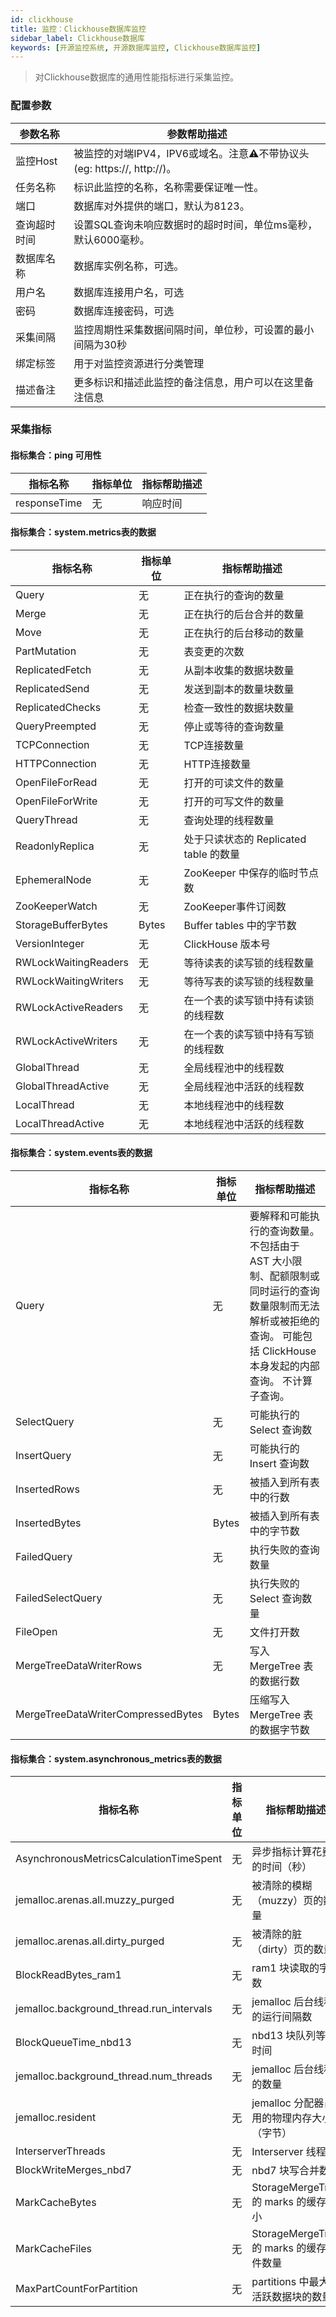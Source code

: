 ```yaml
---
id: clickhouse  
title: 监控：Clickhouse数据库监控  
sidebar_label: Clickhouse数据库   
keywords: [开源监控系统, 开源数据库监控, Clickhouse数据库监控]
---
```


> 对Clickhouse数据库的通用性能指标进行采集监控。

### 配置参数

|  参数名称  |                        参数帮助描述                        |
|--------|------------------------------------------------------|
| 监控Host | 被监控的对端IPV4，IPV6或域名。注意⚠️不带协议头(eg: https://, http://)。 |
| 任务名称   | 标识此监控的名称，名称需要保证唯一性。                                  |
| 端口     | 数据库对外提供的端口，默认为8123。                                  |
| 查询超时时间 | 设置SQL查询未响应数据时的超时时间，单位ms毫秒，默认6000毫秒。                  |
| 数据库名称  | 数据库实例名称，可选。                                          |
| 用户名    | 数据库连接用户名，可选                                          |
| 密码     | 数据库连接密码，可选                                           |
| 采集间隔   | 监控周期性采集数据间隔时间，单位秒，可设置的最小间隔为30秒                       |
| 绑定标签   | 用于对监控资源进行分类管理                                        |
| 描述备注   | 更多标识和描述此监控的备注信息，用户可以在这里备注信息                          |

### 采集指标

#### 指标集合：ping 可用性

|     指标名称     | 指标单位 | 指标帮助描述 |
|--------------|------|--------|
| responseTime | 无    | 响应时间   |

#### 指标集合：system.metrics表的数据

|         指标名称         | 指标单位  |            指标帮助描述            |
|----------------------|-------|------------------------------|
| Query                | 无     | 正在执行的查询的数量                   |
| Merge                | 无     | 正在执行的后台合并的数量                 |
| Move                 | 无     | 正在执行的后台移动的数量                 |
| PartMutation         | 无     | 表变更的次数                       |
| ReplicatedFetch      | 无     | 从副本收集的数据块数量                  |
| ReplicatedSend       | 无     | 发送到副本的数量块数量                  |
| ReplicatedChecks     | 无     | 检查一致性的数据块数量                  |
| QueryPreempted       | 无     | 停止或等待的查询数量                   |
| TCPConnection        | 无     | TCP连接数量                      |
| HTTPConnection       | 无     | HTTP连接数量                     |
| OpenFileForRead      | 无     | 打开的可读文件的数量                   |
| OpenFileForWrite     | 无     | 打开的可写文件的数量                   |
| QueryThread          | 无     | 查询处理的线程数量                    |
| ReadonlyReplica      | 无     | 处于只读状态的 Replicated table 的数量 |
| EphemeralNode        | 无     | ZooKeeper 中保存的临时节点数          |
| ZooKeeperWatch       | 无     | ZooKeeper事件订阅数               |
| StorageBufferBytes   | Bytes | Buffer tables 中的字节数          |
| VersionInteger       | 无     | ClickHouse 版本号               |
| RWLockWaitingReaders | 无     | 等待读表的读写锁的线程数量                |
| RWLockWaitingWriters | 无     | 等待写表的读写锁的线程数量                |
| RWLockActiveReaders  | 无     | 在一个表的读写锁中持有读锁的线程数            |
| RWLockActiveWriters  | 无     | 在一个表的读写锁中持有写锁的线程数            |
| GlobalThread         | 无     | 全局线程池中的线程数                   |
| GlobalThreadActive   | 无     | 全局线程池中活跃的线程数                 |
| LocalThread          | 无     | 本地线程池中的线程数                   |
| LocalThreadActive    | 无     | 本地线程池中活跃的线程数                 |

#### 指标集合：system.events表的数据

|                指标名称                | 指标单位  |                                             指标帮助描述                                             |
|------------------------------------|-------|------------------------------------------------------------------------------------------------|
| Query                              | 无     | 要解释和可能执行的查询数量。 不包括由于 AST 大小限制、配额限制或同时运行的查询数量限制而无法解析或被拒绝的查询。 可能包括 ClickHouse 本身发起的内部查询。 不计算子查询。 |
| SelectQuery                        | 无     | 可能执行的 Select 查询数                                                                               |
| InsertQuery                        | 无     | 可能执行的 Insert 查询数                                                                               |
| InsertedRows                       | 无     | 被插入到所有表中的行数                                                                                    |
| InsertedBytes                      | Bytes | 被插入到所有表中的字节数                                                                                   |
| FailedQuery                        | 无     | 执行失败的查询数量                                                                                      |
| FailedSelectQuery                  | 无     | 执行失败的 Select 查询数量                                                                              |
| FileOpen                           | 无     | 文件打开数                                                                                          |
| MergeTreeDataWriterRows            | 无     | 写入 MergeTree 表的数据行数                                                                            |
| MergeTreeDataWriterCompressedBytes | Bytes | 压缩写入 MergeTree 表的数据字节数                                                                         |

#### 指标集合：system.asynchronous_metrics表的数据

|                   指标名称                   | 指标单位 |              指标帮助描述              |
|------------------------------------------|------|----------------------------------|
| AsynchronousMetricsCalculationTimeSpent  | 无    | 异步指标计算花费的时间（秒）                   |
| jemalloc.arenas.all.muzzy_purged         | 无    | 被清除的模糊（muzzy）页的数量                |
| jemalloc.arenas.all.dirty_purged         | 无    | 被清除的脏 （dirty）页的数量                |
| BlockReadBytes_ram1                      | 无    | ram1 块读取的字节数                     |
| jemalloc.background_thread.run_intervals | 无    | jemalloc 后台线程的运行间隔数              |
| BlockQueueTime_nbd13                     | 无    | nbd13 块队列等待时间                    |
| jemalloc.background_thread.num_threads   | 无    | jemalloc 后台线程的数量                 |
| jemalloc.resident                        | 无    | jemalloc 分配器占用的物理内存大小（字节）        |
| InterserverThreads                       | 无    | Interserver 线程数                  |
| BlockWriteMerges_nbd7                    | 无    | nbd7 块写合并数量                      |
| MarkCacheBytes                           | 无    | StorageMergeTree 的 marks 的缓存大小   |
| MarkCacheFiles                           | 无    | StorageMergeTree 的 marks 的缓存文件数量 |
| MaxPartCountForPartition                 | 无    | partitions 中最大的活跃数据块的数量          |
